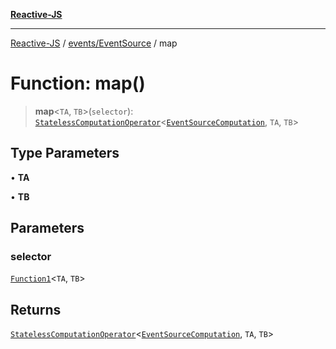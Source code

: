 [**Reactive-JS**](../../../README.md)

***

[Reactive-JS](../../../README.md) / [events/EventSource](../README.md) / map

# Function: map()

> **map**\<`TA`, `TB`\>(`selector`): [`StatelessComputationOperator`](../../../computations/type-aliases/StatelessComputationOperator.md)\<[`EventSourceComputation`](../interfaces/EventSourceComputation.md), `TA`, `TB`\>

## Type Parameters

• **TA**

• **TB**

## Parameters

### selector

[`Function1`](../../../functions/type-aliases/Function1.md)\<`TA`, `TB`\>

## Returns

[`StatelessComputationOperator`](../../../computations/type-aliases/StatelessComputationOperator.md)\<[`EventSourceComputation`](../interfaces/EventSourceComputation.md), `TA`, `TB`\>
